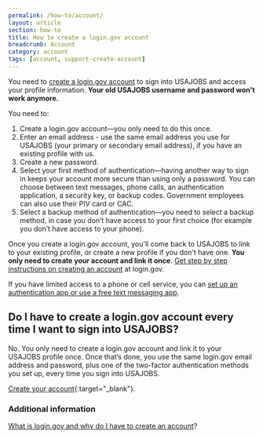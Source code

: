 ```yaml
---
permalink: /how-to/account/
layout: article
section: how-to
title: How to create a login.gov account
breadcrumb: Account
category: account
tags: [account, support-create-account]
---
```


You need to [create a login.gov account](https://www.usajobs.gov/Applicant/ProfileDashboard/Home/) to sign into USAJOBS and access your profile information. <strong>Your old USAJOBS username and password won't work anymore.
</strong>

You need to:

1. Create a login.gov account—you only need to do this once.
2. Enter an email address - use the same email address you use for USAJOBS (your primary or secondary email address), if you have an existing profile with us.
3. Create a new password.
4. Select your first method of authentication—having another way to sign in keeps your account more secure than using only a password. You can choose between text messages, phone calls, an authentication application, a security key, or backup codes. Government employees can also use their PIV card or CAC.
5. Select a backup method of authentication—you need to select a backup method, in case you don’t have access to your first choice (for example you don’t have access to your phone).

Once you create a login.gov account, you'll come back to USAJOBS to link to your existing profile, or create a new profile if you don't have one. <b>You only need to create your account and link it once</b>.  [Get step by step instructions on creating an account](https://login.gov/help/creating-an-account/how-do-i-create-an-account-with-logingov/) at login.gov.

If you have limited access to a phone or cell service, you can [set up an authentication app or use a free text messaging app](limited-access/).

## Do I have to create a login.gov account every time I want to sign into USAJOBS?
No. You only need to create a login.gov account and link it to your USAJOBS profile once.  Once that’s done, you use the same login.gov email address and password, plus one of the two-factor authentication methods you set up, every time you sign into USAJOBS.


[Create your account](https://www.usajobs.gov/Applicant/ProfileDashboard/Home/){:target="_blank"}.

### Additional information

[What is login.gov and why do I have to create an account](../../faq/account/login-gov)?
